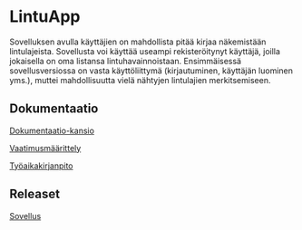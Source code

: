 # LintuApp

Sovelluksen avulla käyttäjien on mahdollista pitää kirjaa näkemistään lintulajeista. Sovellusta voi käyttää useampi rekisteröitynyt käyttäjä, joilla jokaisella on oma listansa lintuhavainnoistaan. Ensimmäisessä sovellusversiossa on vasta käyttöliittymä (kirjautuminen, käyttäjän luominen yms.), muttei mahdollisuutta vielä nähtyjen lintulajien merkitsemiseen. 

## Dokumentaatio

[Dokumentaatio-kansio](https://github.com/jennalack/ot-harjoitustyo/tree/master/lintuapp/dokumentaatio)

[Vaatimusmäärittely](https://github.com/jennalack/ot-harjoitustyo/blob/master/lintuapp/dokumentaatio/vaatimusmaarittely.md)

[Työaikakirjanpito](https://github.com/jennalack/ot-harjoitustyo/blob/master/lintuapp/dokumentaatio/tyoaikakirjanpito.md)

## Releaset

[Sovellus](https://github.com/jennalack/ot-harjoitustyo/tree/master/lintuapp/Birdapp/src/main/java/birdapp)
